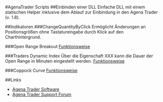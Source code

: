 #AgenaTrader Scripts 
##Einbinden einer DLL
Einfache DLL mit einem statischen Helper inklusive dem Ablauf zur Einbindung in den Agena Trader (v. 1.8).

##Indikatoren
###ChangeQuantityByClick
Ermöglicht Änderungen an Positionsgrößen ohne Tastatureingabe durch Klick auf den Charthintergrund.

###Open Range Breakout
[Funktionsweise](https://www.whselfinvest.at/de/Store_Birger_Schaefermeier_Trading_Strategie_Open_Range_Break_Out.php)

###Traders Dynamic Index
Über die Eigenschaft XXX kann die Dauer der Open Range in Minuten eingestellt werden.
[Funktionsweise](http://www.earnforex.com/metatrader-indicators/Traders-Dynamic-Index/)

###Coppock Curve
[Funktionsweise](https://en.wikipedia.org/wiki/Coppock_curve)

##Links
- [Agena Trader Software](http://www.tradeescort.com)
- [Agena Trader Support Forum](http://www.tradeescort.com/phpbb_de/)
